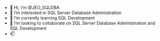 - 👋 Hi, I’m @JEO_SQLDBA
- 👀 I’m interested in SQL Server Database Administration
- 🌱 I’m currently learning SQL Development
- 💞️ I’m looking to collaborate on SQL Server Database Administration and SQL Development
- 📫 
